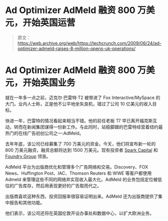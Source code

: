 # Ad Optimizer AdMeld 融资 800 万美元，开始英国运营 

> 原文：<https://web.archive.org/web/https://techcrunch.com/2009/06/24/ad-optimizer-admeld-raises-8-million-opens-uk-operations/>

# Ad Optimizer AdMeld 融资 800 万美元，开始英国业务

就在一年多一点之前，迈克尔·巴雷特·T2 被带进了 Fox Interactive/MySpace 的大门。业内人士称，正是他不公平地坐失良机，错过了公司 10 亿美元的收入目标。

快进一年，巴雷特的情况看起来相当不错。他的前任老板 T7 早已离开福克斯互动，转而在新闻集团谋得一份新工作。与此同时，站稳脚跟的巴雷特经营着纽约最热门的在线广告初创公司之一:AdMeld。

去年年底，该公司已经募集了 700 万美元的资金。今天，他们将宣布新一轮的 800 万美元融资，融资总额将达到 1500 万美元。现有投资者 [Spark Capital](https://web.archive.org/web/20221208230901/http://www.crunchbase.com/financial-organization/spark-capital) 和 [Foundry Group](https://web.archive.org/web/20221208230901/http://www.crunchbase.com/financial-organization/foundry-group) 领涨。

AdMeld 平台为出版商优化和管理多个广告网络和交易。Discovery、FOX News、Huffington Post、IAC、Thomson Reuters 和 WWE 等客户都使用 Admeld 来管理这些不同的网络并实现收入最大化。AdMeld 的业务包括定位被低估的广告库存，然后用表现更好的广告取而代之。

出版商喜欢这种东西，投资回报率很容易证明出来。AdMeld 还为出版商提供了集中报告和其他功能。

他们表示，该公司还将在英国伦敦开设办事处和数据中心，以扩大欧洲业务。